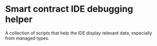 # Smart contract IDE debugging helper

A collection of scripts that help the IDE display relevant data, especially from managed types.
